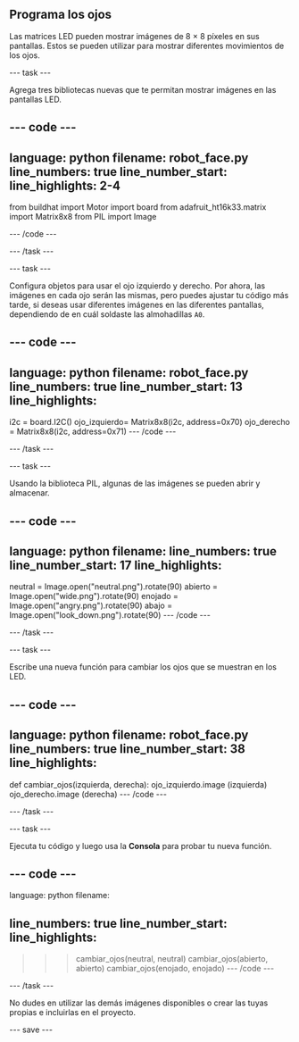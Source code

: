 ## Programa los ojos

Las matrices LED pueden mostrar imágenes de 8 × 8 píxeles en sus pantallas. Estos se pueden utilizar para mostrar diferentes movimientos de los ojos.

--- task ---

Agrega tres bibliotecas nuevas que te permitan mostrar imágenes en las pantallas LED.

--- code ---
---
language: python 
filename: robot_face.py 
line_numbers: true 
line_number_start:
line_highlights: 2-4
---
from buildhat import Motor 
import board from adafruit_ht16k33.matrix 
import Matrix8x8 from PIL import Image

--- /code ---

--- /task ---

--- task ---

Configura objetos para usar el ojo izquierdo y derecho. Por ahora, las imágenes en cada ojo serán las mismas, pero puedes ajustar tu código más tarde, si deseas usar diferentes imágenes en las diferentes pantallas, dependiendo de en cuál soldaste las almohadillas `A0`.

--- code ---
---
language: python 
filename: robot_face.py 
line_numbers: true 
line_number_start: 13
line_highlights:
---

i2c = board.I2C() 
ojo_izquierdo= Matrix8x8(i2c, address=0x70) 
ojo_derecho = Matrix8x8(i2c, address=0x71)
--- /code ---

--- /task ---

--- task ---

Usando la biblioteca PIL, algunas de las imágenes se pueden abrir y almacenar.

--- code ---
---
language: python 
filename: 
line_numbers: true 
line_number_start: 17
line_highlights:
---

neutral = Image.open("neutral.png").rotate(90) 
abierto = Image.open("wide.png").rotate(90) 
enojado = Image.open("angry.png").rotate(90) 
abajo = Image.open("look_down.png").rotate(90)
--- /code ---

--- /task ---

--- task ---

Escribe una nueva función para cambiar los ojos que se muestran en los LED.

--- code ---
---
language: python 
filename: robot_face.py 
line_numbers: true 
line_number_start: 38
line_highlights:
---
def cambiar_ojos(izquierda, derecha): 
    ojo_izquierdo.image (izquierda) 
    ojo_derecho.image (derecha)
--- /code ---

--- /task ---

--- task ---

Ejecuta tu código y luego usa la **Consola** para probar tu nueva función.

--- code ---
---
language: python 
filename: 

line_numbers: true line_number_start:
line_highlights:
---
> > > cambiar_ojos(neutral, neutral) 
> > > cambiar_ojos(abierto, abierto) 
> > > cambiar_ojos(enojado, enojado)
--- /code ---

--- /task ---

No dudes en utilizar las demás imágenes disponibles o crear las tuyas propias e incluirlas en el proyecto.

--- save ---
